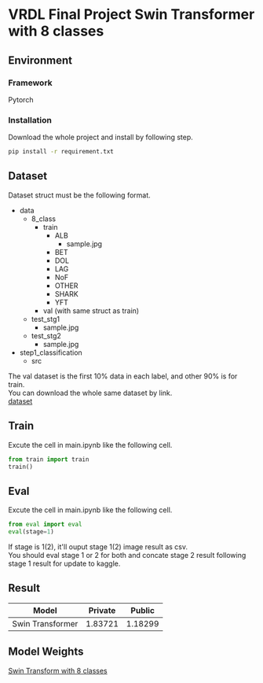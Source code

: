# VRDL Final Project Swin Transformer with 8 classes

## Environment

### Framework

Pytorch

### Installation

Download the whole project and install by following step.

```cmd
pip install -r requirement.txt
```

## Dataset

Dataset struct must be the following format.

- data
  - 8_class
    - train
      - ALB
        - sample.jpg
      - BET
      - DOL
      - LAG
      - NoF
      - OTHER
      - SHARK
      - YFT
    - val (with same struct as train)
  - test_stg1
    - sample.jpg
  - test_stg2
    - sample.jpg
- step1_classification
  - src

The val dataset is the first 10% data in each label, and other 90% is for train.  
You can download the whole same dataset by link.  
[dataset](https://drive.google.com/drive/folders/1wRcGU_abgKE5etkTI2OHfCvELABF9AC4?usp=sharing)

## Train

Excute the cell in main.ipynb like the following cell.

```python
from train import train
train()
```

## Eval

Excute the cell in main.ipynb like the following cell.

```python
from eval import eval
eval(stage=1)
```

If stage is 1(2), it'll ouput stage 1(2) image result as csv.  
You should eval stage 1 or 2 for both and concate stage 2 result following stage 1 result for update to kaggle.

## Result

| Model            | Private | Public  |
| ---------------- | ------- | ------- |
| Swin Transformer | 1.83721 | 1.18299 |

## Model Weights

[Swin Transform with 8 classes](https://drive.google.com/file/d/1G9kxAOVvf4vrhn3GlVX4jOJ5wMb5S_Jh/view?usp=sharing)
